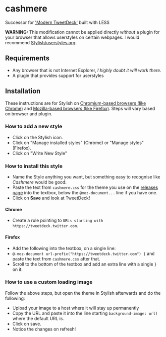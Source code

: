 cashmere
========

Successor for ['Modern TweetDeck'](https://github.com/pixeldesu/modern-tweetdeck) built with LESS

**WARNING:** This modification cannot be applied directly *without* a plugin for your browser that allows userstyles on certain webpages. I would recommend [Stylish/userstyles.org](http://userstyles.org/).

## Requirements

* Any browser that is not Internet Explorer, *I highly doubt it will work there.*
* A plugin that provides support for userstyles

## Installation

These instructions are for Stylish on [Chromium-based browsers (like Chrome)](https://chrome.google.com/webstore/detail/fjnbnpbmkenffdnngjfgmeleoegfcffe) and [Mozilla-based browsers (like Firefox)](https://addons.mozilla.org/en-US/firefox/addon/stylish/?src=external-userstyleshome). Steps will vary based on browser and plugin.

### How to add a new style

* Click on the Stylish icon.
* Click on "Manage installed styles" (Chrome) or "Manage styles" (Firefox).
* Click on "Write New Style"

### How to install this style

* Name the Style anything you want, but something easy to recognise like *Cashmere* would be good.
* Paste the text from `cashmere.css` for the theme you use on the [releases page](https://github.com/pixeldesu/cashmere/releases) into the textbox, below the `@moz-document...` line if you have one.
* Click on **Save** and look at TweetDeck!

#### Chrome

* Create a rule pointing to `URLs starting with` `https://tweetdeck.twitter.com`.

#### Firefox

* Add the following into the textbox, on a single line: 
* `@-moz-document url-prefix("https://tweetdeck.twitter.com") {` and paste the text from `cashmere.css` after that.
* Scroll to the bottom of the textbox and add an extra line with a single `}` on it.

### How to use a custom loading image

Follow the above steps, but open the theme in Stylish afterwards and do the following:

* Upload your image to a host where it will stay up permanently
* Copy the URL and paste it into the line starting `background-image: url(` where the default URL is.
* Click on save.
* Notice the changes on refresh!